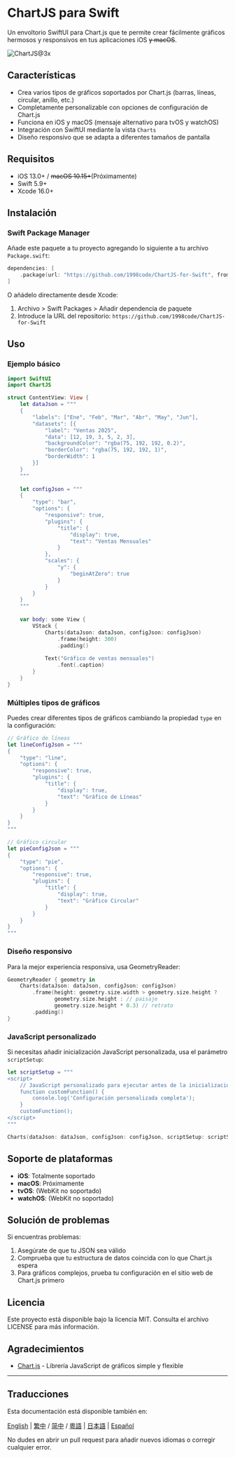 # ChartJS para Swift

Un envoltorio SwiftUI para Chart.js que te permite crear fácilmente gráficos hermosos y responsivos en tus aplicaciones iOS ~~y macOS~~.

![ChartJS@3x](https://github.com/user-attachments/assets/9051153e-7d07-4b4f-8da7-fa9ac1793349)

## Características

- Crea varios tipos de gráficos soportados por Chart.js (barras, líneas, circular, anillo, etc.)
- Completamente personalizable con opciones de configuración de Chart.js
- Funciona en iOS y macOS (mensaje alternativo para tvOS y watchOS)
- Integración con SwiftUI mediante la vista `Charts`
- Diseño responsivo que se adapta a diferentes tamaños de pantalla

## Requisitos

- iOS 13.0+ / ~~macOS 10.15+~~(Próximamente)
- Swift 5.9+
- Xcode 16.0+

## Instalación

### Swift Package Manager

Añade este paquete a tu proyecto agregando lo siguiente a tu archivo `Package.swift`:

```swift
dependencies: [
    .package(url: "https://github.com/1998code/ChartJS-for-Swift", from: "1.0.0")
]
```

O añádelo directamente desde Xcode:
1. Archivo > Swift Packages > Añadir dependencia de paquete
2. Introduce la URL del repositorio: `https://github.com/1998code/ChartJS-for-Swift`

## Uso

### Ejemplo básico

```swift
import SwiftUI
import ChartJS

struct ContentView: View {
    let dataJson = """
    {
        "labels": ["Ene", "Feb", "Mar", "Abr", "May", "Jun"],
        "datasets": [{
            "label": "Ventas 2025",
            "data": [12, 19, 3, 5, 2, 3],
            "backgroundColor": "rgba(75, 192, 192, 0.2)",
            "borderColor": "rgba(75, 192, 192, 1)",
            "borderWidth": 1
        }]
    }
    """
    
    let configJson = """
    {
        "type": "bar",
        "options": {
            "responsive": true,
            "plugins": {
                "title": {
                    "display": true,
                    "text": "Ventas Mensuales"
                }
            },
            "scales": {
                "y": {
                    "beginAtZero": true
                }
            }
        }
    }
    """
    
    var body: some View {
        VStack {
            Charts(dataJson: dataJson, configJson: configJson)
                .frame(height: 300)
                .padding()
            
            Text("Gráfico de ventas mensuales")
                .font(.caption)
        }
    }
}
```

### Múltiples tipos de gráficos

Puedes crear diferentes tipos de gráficos cambiando la propiedad `type` en la configuración:

```swift
// Gráfico de líneas
let lineConfigJson = """
{
    "type": "line",
    "options": {
        "responsive": true,
        "plugins": {
            "title": {
                "display": true,
                "text": "Gráfico de Líneas"
            }
        }
    }
}
"""

// Gráfico circular
let pieConfigJson = """
{
    "type": "pie",
    "options": {
        "responsive": true,
        "plugins": {
            "title": {
                "display": true,
                "text": "Gráfico Circular"
            }
        }
    }
}
"""
```

### Diseño responsivo

Para la mejor experiencia responsiva, usa GeometryReader:

```swift
GeometryReader { geometry in
    Charts(dataJson: dataJson, configJson: configJson)
        .frame(height: geometry.size.width > geometry.size.height ?
               geometry.size.height : // paisaje
               geometry.size.height * 0.3) // retrato
        .padding()
}
```

### JavaScript personalizado

Si necesitas añadir inicialización JavaScript personalizada, usa el parámetro `scriptSetup`:

```swift
let scriptSetup = """
<script>
    // JavaScript personalizado para ejecutar antes de la inicialización del gráfico
    function customFunction() {
        console.log('Configuración personalizada completa');
    }
    customFunction();
</script>
"""

Charts(dataJson: dataJson, configJson: configJson, scriptSetup: scriptSetup)
```

## Soporte de plataformas

- **iOS**: Totalmente soportado
- **macOS**: Próximamente
- **tvOS**: (WebKit no soportado)
- **watchOS**: (WebKit no soportado)

## Solución de problemas

Si encuentras problemas:

1. Asegúrate de que tu JSON sea válido
2. Comprueba que tu estructura de datos coincida con lo que Chart.js espera
3. Para gráficos complejos, prueba tu configuración en el sitio web de Chart.js primero

## Licencia

Este proyecto está disponible bajo la licencia MIT. Consulta el archivo LICENSE para más información.

## Agradecimientos

- [Chart.js](https://www.chartjs.org/) - Librería JavaScript de gráficos simple y flexible

---

## Traducciones

Esta documentación está disponible también en:

[English](../README.md) | [繁中](README.zh-TW.md) / [简中](README.zh-CN.md) / [粵語](README.zh-HK.md) | [日本語](README.ja.md) | [Español](README.es.md)

No dudes en abrir un pull request para añadir nuevos idiomas o corregir cualquier error.